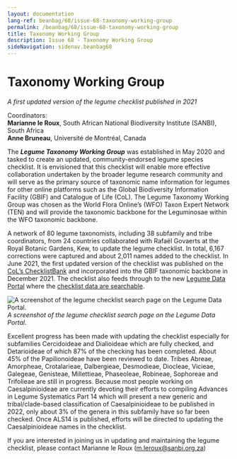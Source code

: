 ```yaml
---
layout: documentation
lang-ref: beanbag/68/issue-68-taxonomy-working-group
permalink: /beanbag/68/issue-68-taxonomy-working-group
title: Taxonomy Working Group
description: Issue 68 - Taxonomy Working Group
sideNavigation: sidenav.beanbag68
---
```


# Taxonomy Working Group

*A first updated version of the legume checklist published in 2021*  

Coordinators:  
**Marianne le Roux**, South African National Biodiversity Institute (SANBI), South Africa  
**Anne Bruneau**, Université de Montréal, Canada  


The ***Legume Taxonomy Working Group*** was established in May 2020 and tasked to create an updated, community-endorsed legume species checklist. It is envisioned that this checklist will enable more effective collaboration undertaken by the broader legume research community and will serve as the primary source of taxonomic name information for legumes for other online platforms such as the Global Biodiversity Information Facility (GBIF) and Catalogue of Life (CoL). The Legume Taxonomy Working Group was chosen as the World Flora Online’s (WFO) Taxon Expert Network (TEN) and will provide the taxonomic backbone for the Leguminosae within the WFO taxonomic backbone.  

A network of 80 legume taxonomists, including 38 subfamily and tribe coordinators, from 24 countries collaborated with Rafaël Govaerts at the Royal Botanic Gardens, Kew, to update the legume checklist. In total, 6,167 corrections were captured and about 2,011 names added to the checklist. In June 2021, the first updated version of the checklist was published on the [CoL’s ChecklistBank](https://data.catalogueoflife.org/dataset/2304/about) and incorporated into the GBIF taxonomic backbone in December 2021. The checklist also feeds through to the new [Legume Data Portal](https://www.legumedata.org/) where the [checklist data are searchable](https://www.legumedata.org/taxonomy/browse).


![A screenshot of the legume checklist search page on the Legume Data Portal.](/assets/images/68/LPWG-2_Taxonomy.png)
*A screenshot of the legume checklist search page on the Legume Data Portal.*

Excellent progress has been made with updating the checklist especially for subfamilies Cercidoideae and Dialioideae which are fully checked, and Detarioideae of which 87% of the checking has been completed. About 45% of the Papilionoideae have been reviewed to date. Tribes Abreae, Amorpheae, Crotalarieae, Dalbergieae, Desmodieae, Diocleae, Vicieae, Galegeae, Genisteae, Millettieae, Phaseoleae, Robineae, Sophoreae and Trifolieae are still in progress. Because most people working on Caesalpinioideae are currently devoting their efforts to compiling Advances in Legume Systematics Part 14 which will present a new generic and tribal/clade-based classification of Caesalpinioideae to be published in 2022, only about 3% of the genera in this subfamily have so far been checked. Once ALS14 is published, efforts will be directed to updating the Caesalpinioideae names in the checklist.  

If you are interested in joining us in updating and maintaining the legume checklist, please contact Marianne le Roux (<m.leroux@sanbi.org.za>) 
